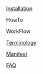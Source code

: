 [Installation](Installation.md)

HowTo

WorkFlow

[Terminology](Terminology.md)

[Manifest](Manifest.md)

[FAQ](FAQ.md)